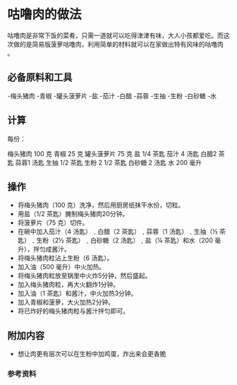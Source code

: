 ﻿
# 咕噜肉的做法
咕噜肉是非常下饭的菜肴，只需一道就可以吃得津津有味，大人小孩都爱吃。而这次做的是简易版菠萝咕噜肉，利用简单的材料就可以在家做出特有风味的咕噜肉 。


## 必备原料和工具

-梅头猪肉 
-青椒
-罐头菠萝片
-盐 
-茄汁 
-白醋
-蒜蓉
-生抽 
-生粉 
-白砂糖 
-水 

## 计算

每份：

梅头猪肉 100 克
青椒 25 克
罐头菠萝片 75 克
盐 1/4 茶匙
茄汁 4 汤匙
白醋2 茶匙
蒜蓉1 汤匙
生抽 1/2 茶匙
生粉 2 1/2 茶匙
白砂糖 2 汤匙
水 200 毫升

## 操作

- 将梅头猪肉（100 克）洗净，然后用厨房纸抹干水份，切粒。
- 用盐（1/2 茶匙）腌制梅头猪肉20分钟。
- 将菠萝片（75 克）切件。
- 在碗中加入茄汁（4 汤匙）﹑白醋（2 茶匙）﹑蒜蓉（1 汤匙）﹑生抽（½ 茶匙）﹑生粉（2½ 茶匙）﹑白砂糖（2 汤匙）﹑盐（¼ 茶匙）和水（200 毫升），拌匀成酱汁。
- 将梅头猪肉粒沾上生粉（6 汤匙）。
- 加入油（500 毫升）中火加热。
- 将梅头猪肉粒放至锅里中火炸5分钟，然后盛起。
- 加入梅头猪肉粒，再大火翻炸1分钟。
- 加入油（1 茶匙）和酱汁，中火加热3分钟。
- 加入青椒和菠萝，大火加热2分钟。
- 将已炸好的梅头猪肉粒与酱汁拌匀即可。

## 附加内容

- 想让肉更有层次可以在生粉中加鸡蛋，炸出来会更香脆

### 参考资料


